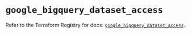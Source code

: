 # `google_bigquery_dataset_access`

Refer to the Terraform Registry for docs: [`google_bigquery_dataset_access`](https://registry.terraform.io/providers/hashicorp/google/4.85.0/docs/resources/bigquery_dataset_access).
